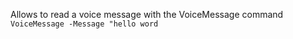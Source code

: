Allows to read a voice message with the VoiceMessage command ```VoiceMessage -Message "hello word```